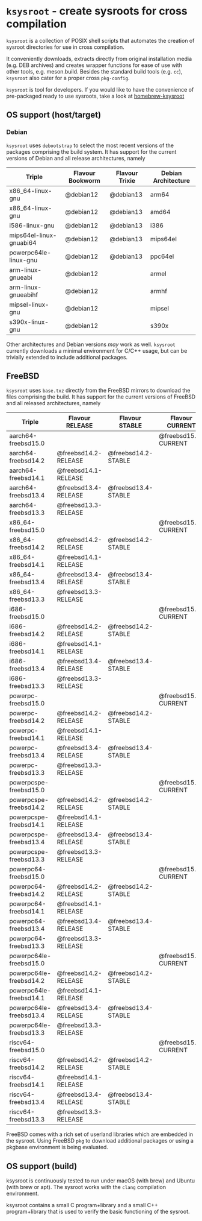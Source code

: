 # `ksysroot` - create sysroots for cross compilation
`ksysroot` is a collection of POSIX shell scripts that automates the creation of sysroot directories for use in cross compilation.

It conveniently downloads, extracts directly from original installation media (e.g. DEB archives) and creates wrapper functions for ease of use with other tools, e.g. meson.build.
Besides the standard build tools (e.g. `cc`), `ksysroot` also cater for a proper cross `pkg-config`.

`ksysroot` is  tool for developers. If you would like to have the convenience of pre-packaged ready to use sysroots, take a look at 
[homebrew-ksysroot](https://github.com/kevemueller/homebrew-ksysroot)

## OS support (host/target)

### Debian

`ksysroot` uses `debootstrap` to select the most recent versions of the packages comprising the build system. It has support for the current versions of Debian and all release architectures, namely

| Triple                    | Flavour Bookworm  | Flavour Trixie | Debian Architecture |
| ------------------------- | ----------------- | -------------- | ------------------- |
| x86_64-linux-gnu          | @debian12         | @debian13      | arm64               |
| x86_64-linux-gnu          | @debian12         | @debian13      | amd64               |
| i586-linux-gnu            | @debian12         | @debian13      | i386                |
| mips64el-linux-gnuabi64   | @debian12         | @debian13      | mips64el            |
| powerpc64le-linux-gnu     | @debian12         | @debian13      | ppc64el             |
| arm-linux-gnueabi         | @debian12         |                | armel               |
| arm-linux-gnueabihf       | @debian12         |                | armhf               |
| mipsel-linux-gnu          | @debian12         |                | mipsel              |
| s390x-linux-gnu           | @debian12         |                | s390x               |

Other architectures and Debian versions _may_ work as well.
`ksysroot` currently downloads a minimal environment for C/C++ usage, but can be trivially extended to include additional packages.

## FreeBSD
`ksysroot` uses `base.txz` directly from the FreeBSD mirrors to download the files comprising the build. It has support for the current versions of FreeBSD and all released architectures, namely

| Triple                    | Flavour RELEASE      | Flavour STABLE       | Flavour CURRENT      | FreeBSD Architecture |
| ------------------------- | -------------------- | -------------------- | -------------------- | -------------------- |
| aarch64-freebsd15.0       |                      |                      | @freebsd15.0-CURRENT | arm64                |
| aarch64-freebsd14.2       | @freebsd14.2-RELEASE | @freebsd14.2-STABLE  |                      | arm64                |
| aarch64-freebsd14.1       | @freebsd14.1-RELEASE |                      |                      | arm64                |
| aarch64-freebsd13.4       | @freebsd13.4-RELEASE | @freebsd13.4-STABLE  |                      | arm64                |
| aarch64-freebsd13.3       | @freebsd13.3-RELEASE |                      |                      | arm64                |
| x86_64-freebsd15.0        |                      |                      | @freebsd15.0-CURRENT | amd64                |
| x86_64-freebsd14.2        | @freebsd14.2-RELEASE | @freebsd14.2-STABLE  |                      | amd64                |
| x86_64-freebsd14.1        | @freebsd14.1-RELEASE |                      |                      | amd64                |
| x86_64-freebsd13.4        | @freebsd13.4-RELEASE | @freebsd13.4-STABLE  |                      | amd64                |
| x86_64-freebsd13.3        | @freebsd13.3-RELEASE |                      |                      | amd64                |
| i686-freebsd15.0          |                      |                      | @freebsd15.0-CURRENT | i386                 |
| i686-freebsd14.2          | @freebsd14.2-RELEASE | @freebsd14.2-STABLE  |                      | i386                 |
| i686-freebsd14.1          | @freebsd14.1-RELEASE |                      |                      | i386                 |
| i686-freebsd13.4          | @freebsd13.4-RELEASE | @freebsd13.4-STABLE  |                      | i386                 |
| i686-freebsd13.3          | @freebsd13.3-RELEASE |                      |                      | i386                 |
| powerpc-freebsd15.0       |                      |                      | @freebsd15.0-CURRENT | powerpc              |
| powerpc-freebsd14.2       | @freebsd14.2-RELEASE | @freebsd14.2-STABLE  |                      | powerpc              |
| powerpc-freebsd14.1       | @freebsd14.1-RELEASE |                      |                      | powerpc              |
| powerpc-freebsd13.4       | @freebsd13.4-RELEASE | @freebsd13.4-STABLE  |                      | powerpc              |
| powerpc-freebsd13.3       | @freebsd13.3-RELEASE |                      |                      | powerpc              |
| powerpcspe-freebsd15.0    |                      |                      | @freebsd15.0-CURRENT | powerpcspe           |
| powerpcspe-freebsd14.2    | @freebsd14.2-RELEASE | @freebsd14.2-STABLE  |                      | powerpcspe           |
| powerpcspe-freebsd14.1    | @freebsd14.1-RELEASE |                      |                      | powerpcspe           |
| powerpcspe-freebsd13.4    | @freebsd13.4-RELEASE | @freebsd13.4-STABLE  |                      | powerpcspe           |
| powerpcspe-freebsd13.3    | @freebsd13.3-RELEASE |                      |                      | powerpcspe           |
| powerpc64-freebsd15.0     |                      |                      | @freebsd15.0-CURRENT | powerpc64            |
| powerpc64-freebsd14.2     | @freebsd14.2-RELEASE | @freebsd14.2-STABLE  |                      | powerpc64            |
| powerpc64-freebsd14.1     | @freebsd14.1-RELEASE |                      |                      | powerpc64            |
| powerpc64-freebsd13.4     | @freebsd13.4-RELEASE | @freebsd13.4-STABLE  |                      | powerpc64            |
| powerpc64-freebsd13.3     | @freebsd13.3-RELEASE |                      |                      | powerpc64            |
| powerpc64le-freebsd15.0   |                      |                      | @freebsd15.0-CURRENT | powerpc64le          |
| powerpc64le-freebsd14.2   | @freebsd14.2-RELEASE | @freebsd14.2-STABLE  |                      | powerpc64le          |
| powerpc64le-freebsd14.1   | @freebsd14.1-RELEASE |                      |                      | powerpc64le          |
| powerpc64le-freebsd13.4   | @freebsd13.4-RELEASE | @freebsd13.4-STABLE  |                      | powerpc64le          |
| powerpc64le-freebsd13.3   | @freebsd13.3-RELEASE |                      |                      | powerpc64le          |
| riscv64-freebsd15.0       |                      |                      | @freebsd15.0-CURRENT | riscv64              |
| riscv64-freebsd14.2       | @freebsd14.2-RELEASE | @freebsd14.2-STABLE  |                      | riscv64              |
| riscv64-freebsd14.1       | @freebsd14.1-RELEASE |                      |                      | riscv64              |
| riscv64-freebsd13.4       | @freebsd13.4-RELEASE | @freebsd13.4-STABLE  |                      | riscv64              |
| riscv64-freebsd13.3       | @freebsd13.3-RELEASE |                      |                      | riscv64              |

FreeBSD comes with a rich set of userland libraries which are embedded in the sysroot.
Using FreeBSD `pkg` to download additional packages or using a pkgbase environment is being evaluated. 

## OS support (build)
ksysroot is continuously tested to run under macOS (with brew) and Ubuntu (with brew or apt).
The sysroot works with the `clang` compilation environment.

ksysroot contains a small C program+library and a small C++ program+library that is used to verify the basic functioning of the sysroot.
